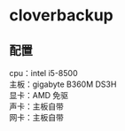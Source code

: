 # cloverbackup

## 配置

cpu：intel i5-8500  
主板：gigabyte B360M DS3H  
显卡：AMD 免驱  
声卡：主板自带  
网卡：主板自带  
